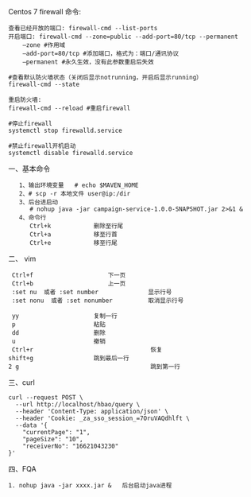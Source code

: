 Centos 7 firewall 命令: 

	查看已经开放的端口: firewall-cmd --list-ports
	开启端口: firewall-cmd --zone=public --add-port=80/tcp --permanent
		–zone #作用域
		–add-port=80/tcp #添加端口，格式为：端口/通讯协议
		–permanent #永久生效，没有此参数重启后失效
	
	#查看默认防火墙状态（关闭后显示notrunning，开启后显示running）
	firewall-cmd --state 
	
	重启防火墙: 
	firewall-cmd --reload #重启firewall
	
	#停止firewall
	systemctl stop firewalld.service 
	
	#禁止firewall开机启动
	systemctl disable firewalld.service 
	
	
      


一、基本命令

	   1、输出环境变量   # echo $MAVEN_HOME
	   2、# scp -r 本地文件 user@ip:/dir
	   3、后台进启动
	      # nohup java -jar campaign-service-1.0.0-SNAPSHOT.jar 2>&1 &
	   4、命令行
	      Ctrl+k            删除至行尾
	      Ctrl+a            移至行首 
	      Ctrl+e            移至行尾 
	  


二、 vim

	 Ctrl+f            			下一页
	 Ctrl+b            			上一页   
	 :set nu  或者 :set number              显示行号
	 :set nonu  或者 :set nonumber          取消显示行号
	 
	 yy 					复制一行
	 p  					粘贴
   	 dd				        删除
   	 u				        撤销
	 Ctrl+r                                 恢复
	shift+g					跳到最后一行
	2 g                                     跳到第一行
	
	
三、curl

	curl --request POST \
	  --url http://localhost/hbao/query \
	  --header 'Content-Type: application/json' \
	  --header 'Cookie: _za_sso_session_=7OruVAQdhlft \
	  --data '{
		"currentPage": "1", 
		"pageSize": "10", 
		"receiverNo": "16621043230"
	}'

四、FQA
	
	1. nohup java -jar xxxx.jar &   后台启动java进程
